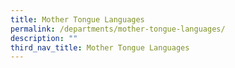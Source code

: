 ```yaml
---
title: Mother Tongue Languages
permalink: /departments/mother-tongue-languages/
description: ""
third_nav_title: Mother Tongue Languages
---
```

